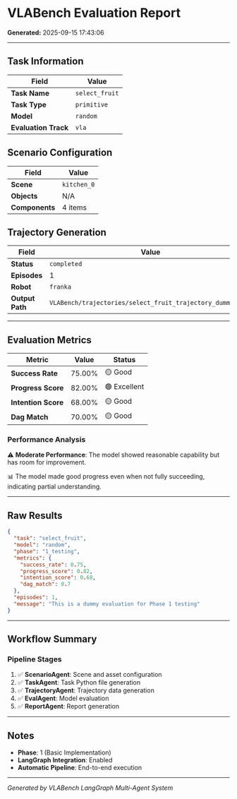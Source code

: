 # VLABench Evaluation Report

**Generated:** 2025-09-15 17:43:06

---

## Task Information

| Field | Value |
|-------|-------|
| **Task Name** | `select_fruit` |
| **Task Type** | `primitive` |
| **Model** | `random` |
| **Evaluation Track** | `vla` |

## Scenario Configuration

| Field | Value |
|-------|-------|
| **Scene** | `kitchen_0` |
| **Objects** | N/A |
| **Components** | 4 items |

## Trajectory Generation

| Field | Value |
|-------|-------|
| **Status** | `completed` |
| **Episodes** | 1 |
| **Robot** | `franka` |
| **Output Path** | `VLABench/trajectories/select_fruit_trajectory_dummy.yaml` |

---

## Evaluation Metrics

| Metric | Value | Status |
|--------|-------|--------|
| **Success Rate** | 75.00% | 🟡 Good |
| **Progress Score** | 82.00% | 🟢 Excellent |
| **Intention Score** | 68.00% | 🟡 Good |
| **Dag Match** | 70.00% | 🟡 Good |

### Performance Analysis

⚠️ **Moderate Performance**: The model showed reasonable capability but has room for improvement.

📊 The model made good progress even when not fully succeeding, indicating partial understanding.


---

## Raw Results

```json
{
  "task": "select_fruit",
  "model": "random",
  "phase": "1_testing",
  "metrics": {
    "success_rate": 0.75,
    "progress_score": 0.82,
    "intention_score": 0.68,
    "dag_match": 0.7
  },
  "episodes": 1,
  "message": "This is a dummy evaluation for Phase 1 testing"
}
```

---

## Workflow Summary

### Pipeline Stages

1. ✅ **ScenarioAgent**: Scene and asset configuration
2. ✅ **TaskAgent**: Task Python file generation
3. ✅ **TrajectoryAgent**: Trajectory data generation
4. ✅ **EvalAgent**: Model evaluation
5. ✅ **ReportAgent**: Report generation

---

## Notes

- **Phase**: 1 (Basic Implementation)
- **LangGraph Integration**: Enabled
- **Automatic Pipeline**: End-to-end execution

---

*Generated by VLABench LangGraph Multi-Agent System*
